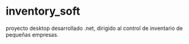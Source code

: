 # inventory_soft
proyecto desktop desarrollado .net, dirigido al control de inventario de pequeñas empresas.
